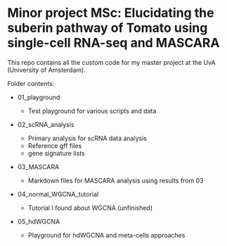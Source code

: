 # Minor project MSc: Elucidating the suberin pathway of Tomato using single-cell RNA-seq and MASCARA

This repo contains all the custom code for my master project at the UvA (University of Amsterdam). 

Folder contents:
- 01_playground
  - Test playground for various scripts and data

- 02_scRNA_analysis
  - Primary analysis for scRNA data analysis
  - Reference gff files
  - gene signature lists

- 03_MASCARA
  - Markdown files for MASCARA analysis using results from 03

- 04_normal_WGCNA_tutorial
   - Tutorial I found about WGCNA (unfinished)

- 05_hdWGCNA
   - Playground for hdWGCNA and meta-cells approaches
